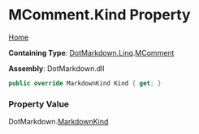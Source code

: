 <a name="_top"></a>

# MComment\.Kind Property

[Home](../../../../README.md#_top)

**Containing Type**: [DotMarkdown.Linq](../../README.md#_top)\.[MComment](../README.md#_top)

**Assembly**: DotMarkdown\.dll

```csharp
public override MarkdownKind Kind { get; }
```

### Property Value

DotMarkdown\.[MarkdownKind](../../../MarkdownKind/README.md#_top)

